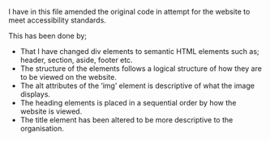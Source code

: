 I have in this file amended the original code in attempt for the website to meet accessibility standards. 



This has been done by;

- That I have changed div elements to semantic HTML elements such as; header, section, aside, footer etc.
- The structure of the elements follows a logical structure of how they are to be viewed on the website.
- The alt attributes of the ‘img’ element is descriptive of what the image displays.
- The heading elements is placed in a sequential order by how the website is viewed.
- The title element has been altered to be more descriptive to the organisation.